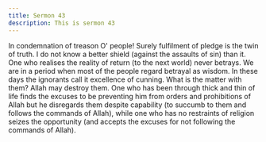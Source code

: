 ```yaml
---
title: Sermon 43
description: This is sermon 43
---
```


In condemnation of treason
O' people! Surely fulfilment of pledge is the twin of truth. I do not know a better shield
(against the assaults of sin) than it. One who realises the reality of return (to the next world)
never betrays. We are in a period when most of the people regard betrayal as wisdom.
In these days the ignorants call it excellence of cunning. What is the matter with them? Allah
may destroy them. One who has been through thick and thin of life finds the excuses to be
preventing him from orders and prohibitions of Allah but he disregards them despite
capability (to succumb to them and follows the commands of Allah), while one who has no
restraints of religion seizes the opportunity (and accepts the excuses for not following the
commands of Allah).